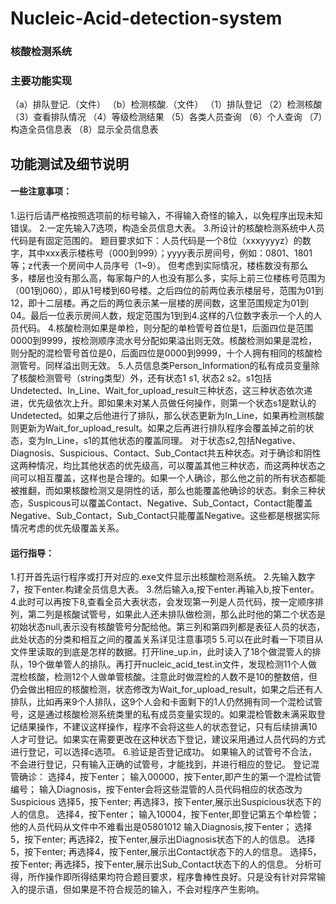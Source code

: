 # Nucleic-Acid-detection-system
### 核酸检测系统
### 主要功能实现

（a）排队登记.（文件）
（b）检测核酸.（文件）
（1）排队登记
（2）检测核酸
（3）查看排队情况
（4）等级检测结果
（5）各类人员查询
（6）个人查询
（7）构造全员信息表
（8）显示全员信息表

## 功能测试及细节说明
#### 一些注意事项：
1.运行后请严格按照选项前的标号输入，不得输入奇怪的输入，以免程序出现未知错误。
2.一定先输入7选项，构造全员信息大表。
3.所设计的核酸检测系统中人员代码是有固定范围的。
题目要求如下：人员代码是一个8位（xxxyyyyz）的数字，其中xxx表示楼栋号（000到999）；yyyy表示房间号，例如：0801、1801等；z代表一个房间中人员序号（1~9）。
但考虑到实际情况，楼栋数没有那么多，楼层也没有那么高，每家每户的人也没有那么多，实际上前三位楼栋号范围为（001到060），即从1号楼到60号楼。之后四位的前两位表示楼层号，范围为01到12，即十二层楼。再之后的两位表示某一层楼的房间数，这里范围规定为01到04。最后一位表示房间人数，规定范围为1到到4.这样的八位数字表示一个人的人员代码。
4.核酸检测如果是单检，则分配的单检管号首位是1，后面四位是范围0000到9999，按检测顺序流水号分配如果溢出则无效。核酸检测如果是混检，则分配的混检管号首位是0，后面四位是0000到9999，十个人拥有相同的核酸检测管号。同样溢出则无效。
5.人员信息类Person_Information的私有成员变量除了核酸检测管号（string类型）外，还有状态1 s1, 状态2 s2。s1包括Undetected、In_Line、Wait_for_upload_result三种状态，这三种状态依次递进，优先级依次上升。即如果未对某人员做任何操作，则第一个状态s1是默认的Undetected。如果之后他进行了排队，那么状态更新为In_Line，如果再检测核酸则更新为Wait_for_upload_result。如果之后再进行排队程序会覆盖掉之前的状态，变为In_Line，s1的其他状态的覆盖同理。
对于状态s2,包括Negative、Diagnosis、Suspicious、Contact、Sub_Contact共五种状态。对于确诊和阴性这两种情况，均比其他状态的优先级高，可以覆盖其他三种状态，而这两种状态之间可以相互覆盖，这样也是合理的。如果一个人确诊，那么他之前的所有状态都能被推翻，而如果核酸检测又是阴性的话，那么也能覆盖他确诊的状态。剩余三种状态，Suspicous可以覆盖Contact、Negative、Sub_Contact，Contact能覆盖Negative、Sub_Contact，Sub_Contact只能覆盖Negative。这些都是根据实际情况考虑的优先级覆盖关系。

#### 运行指导：
1.打开首先运行程序或打开对应的.exe文件显示出核酸检测系统。
2.先输入数字7，按下enter.构建全员信息大表。
3.然后输入a,按下enter.再输入b,按下enter。
4.此时可以再按下8,查看全员大表状态，会发现第一列是人员代码，按一定顺序排列，第二列是核酸试管号，如果此人还未排队做检测，那么此时他的第二个状态是初始状态null,表示没有核酸管号分配给他。第三列和第四列都是表征人员的状态，此处状态的分类和相互之间的覆盖关系详见注意事项5
5.可以在此时看一下项目从文件里读取的到底是怎样的数据。打开line_up.in，此时读入了18个做混管人的排队，19个做单管人的排队。再打开nucleic_acid_test.in文件，发现检测11个人做混检核酸，检测12个人做单管核酸。注意此时做混检的人数不是10的整数倍，但仍会做出相应的核酸检测，状态修改为Wait_for_upload_result，如果之后还有人排队，比如再来9个人排队，这9个人会和卡面剩下的1人仍然拥有同一个混检试管号，这是通过核酸检测系统类里的私有成员变量实现的。如果混检管数未满采取登记结果操作，不建议这样操作，程序不会将这些人的状态登记，只有后续排满10人才可登记。如果实在需要更改在这种状态下登记，建议采用通过人员代码的方式进行登记，可以选择c选项。
6.验证是否登记成功。
如果输入的试管号不合法，不会进行登记，只有输入正确的试管号，才能找到，并进行相应的登记。
登记混管确诊：
选择4，按下enter；
输入00000，按下enter,即产生的第一个混检试管编号；
输入Diagnosis，按下enter会将这些混管的人员代码相应的状态改为Suspicious
选择5，按下enter;
再选择3，按下enter,展示出Suspicious状态下的人的信息。
选择4，按下enter；
输入10004，按下enter,即登记第五个单检管；他的人员代码从文件中不难看出是05801012
输入Diagnosis,按下enter；
选择5，按下enter;
再选择2，按下enter,展示出Diagnosis状态下的人的信息。
选择5，按下enter;
再选择4，按下enter,展示出Contact状态下的人的信息。
选择5，按下enter;
再选择5，按下enter,展示出Sub_Contact状态下的人的信息。
分析可得，所作操作即所得结果均符合题目要求，程序鲁棒性良好。只是没有针对异常输入的提示语，但如果是不符合规范的输入，不会对程序产生影响。
